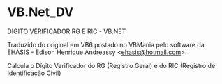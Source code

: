 ﻿# VB.Net_DV

DIGITO VERIFICADOR RG E RIC - VB.NET  

Traduzido do original em VB6 postado no VBMania pelo software da EHASIS - Edison Henrique Andreassy &lt;ehasis@hotmail.com>.  

Calcula o Dígito Verificador do RG (Registro Geral) e do RIC (Registro de Identificação Civil)
